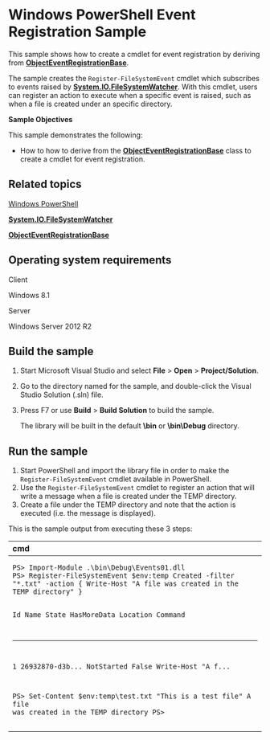 Windows PowerShell Event Registration Sample
============================================

This sample shows how to create a cmdlet for event registration by deriving from [**ObjectEventRegistrationBase**](http://msdn.microsoft.com/en-us/library/windows/desktop/dd432311).

The sample creates the `Register-FileSystemEvent` cmdlet which subscribes to events raised by [**System.IO.FileSystemWatcher**](http://msdn.microsoft.com/en-us/library/windows/desktop/x7t1d0ky). With this cmdlet, users can register an action to execute when a specific event is raised, such as when a file is created under an specific directory.

**Sample Objectives**

This sample demonstrates the following:

-   How to how to derive from the [**ObjectEventRegistrationBase**](http://msdn.microsoft.com/en-us/library/windows/desktop/dd432311) class to create a cmdlet for event registration.

Related topics
--------------

[Windows PowerShell](http://go.microsoft.com/fwlink/p/?linkid=178145)

[**System.IO.FileSystemWatcher**](http://msdn.microsoft.com/en-us/library/windows/desktop/x7t1d0ky)

[**ObjectEventRegistrationBase**](http://msdn.microsoft.com/en-us/library/windows/desktop/dd432311)

Operating system requirements
-----------------------------

Client

Windows 8.1

Server

Windows Server 2012 R2

Build the sample
----------------

1.  Start Microsoft Visual Studio and select **File** \> **Open** \> **Project/Solution**.
2.  Go to the directory named for the sample, and double-click the Visual Studio Solution (.sln) file.
3.  Press F7 or use **Build** \> **Build Solution** to build the sample.

    The library will be built in the default **\\bin** or **\\bin\\Debug** directory.

Run the sample
--------------

1.  Start PowerShell and import the library file in order to make the `Register-FileSystemEvent` cmdlet available in PowerShell.
2.  Use the `Register-FileSystemEvent` cmdlet to register an action that will write a message when a file is created under the TEMP directory.
3.  Create a file under the TEMP directory and note that the action is executed (i.e. the message is displayed).

This is the sample output from executing these 3 steps:

<table>
<colgroup>
<col width="100%" />
</colgroup>
<thead>
<tr class="header">
<th align="left">cmd</th>
</tr>
</thead>
<tbody>
<tr class="odd">
<td align="left"><pre><code>PS&gt; Import-Module .\bin\Debug\Events01.dll
PS&gt; Register-FileSystemEvent $env:temp Created -filter &quot;*.txt&quot; -action { Write-Host &quot;A file was created in the TEMP directory&quot; }

Id  Name            State      HasMoreData  Location  Command
--  ----            -----      -----------  --------  -------
1   26932870-d3b... NotStarted False                  Write-Host &quot;A f...

PS&gt; Set-Content $env:temp\test.txt &quot;This is a test file&quot;
A file was created in the TEMP directory
PS&gt;</code></pre></td>
</tr>
</tbody>
</table>


